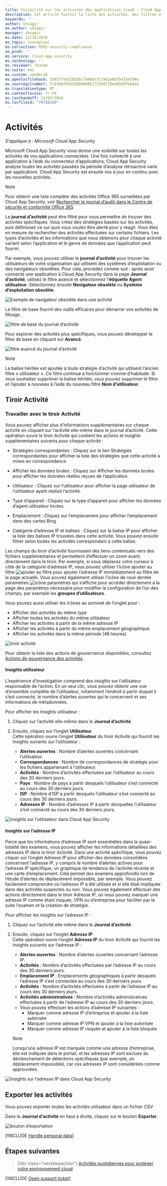 ```yaml
---
title: Visibilité sur les activités des applications cloud - Cloud App Security | Microsoft Docs
description: Cet article fournit la liste des activités, des filtres et des paramètres de correspondance qui peuvent être appliqués aux stratégies d’activité.
keywords: ''
author: shsagir
ms.author: shsagir
manager: shsagir
ms.date: 12/16/2018
ms.topic: conceptual
ms.collection: M365-security-compliance
ms.prod: ''
ms.service: cloud-app-security
ms.technology: ''
ms.reviewer: reutam
ms.suite: ems
ms.custom: seodec18
ms.openlocfilehash: 33837f543282dbc7d40dc7c1961e687b4334794e
ms.sourcegitcommit: 7c93b6f93d2699d466b172590710ed01697bbdad
ms.translationtype: MT
ms.contentlocale: fr-FR
ms.lasthandoff: 12/03/2019
ms.locfileid: "74720320"
---
```

# <a name="activities"></a>Activités

*S’applique à : Microsoft Cloud App Security*

Microsoft Cloud App Security vous donne une visibilité sur toutes les activités de vos applications connectées. Une fois connecté à une application à l’aide du connecteur d’applications, Cloud App Security analyse toutes les activités passées (la période d’analyse rétroactive varie par application). Cloud App Security est ensuite mis à jour en continu avec les nouvelles activités.

> [!NOTE]
> Pour obtenir une liste complète des activités Office 365 surveillées par Cloud App Security, voir [Rechercher le journal d’audit dans le Centre de sécurité et conformité Office 365](https://support.office.com/article/Search-the-audit-log-in-the-Office-365-Security-Compliance-Center-0d4d0f35-390b-4518-800e-0c7ec95e946c?ui=en-US&rs=en-US&ad=US#ID0EABAAA=Audited_activities).

Le **journal d’activité** peut être filtré pour vous permettre de trouver des activités spécifiques. Vous créez des stratégies basées sur les activités, puis définissez ce sur quoi vous voulez être alerté pour y réagir. Vous êtes en mesure de rechercher des activités effectuées sur certains fichiers. Les types d’activités et les informations que nous obtenons pour chaque activité varient selon l’application et le genre de données que l’application peut fournir.

Par exemple, vous pouvez utiliser le **journal d’activité** pour trouver les utilisateurs de votre organisation qui utilisent des systèmes d’exploitation ou des navigateurs obsolètes. Pour cela, procédez comme suit : après avoir connecté une application à Cloud App Security dans la page **Journal d’activité**, utilisez le filtre avancé et sélectionnez l’**étiquette Agent utilisateur**. Sélectionnez ensuite **Navigateur obsolète** ou **Système d’exploitation obsolète**.

![Exemple de navigateur obsolète dans une activité](media/activity-example-outdated.png)

Le filtre de base fournit des outils efficaces pour démarrer vos activités de filtrage.

![filtre de base du journal d’activité](media/activity-log-filter-basic.png)

Pour explorer des activités plus spécifiques, vous pouvez développer le filtre de base en cliquant sur **Avancé**.

![filtre avancé du journal d’activité](media/activity-log-filter-advanced.png)

> [!NOTE]
> La balise héritée est ajoutée à toute stratégie d’activité qui utilisent l’ancien filtre « utilisateur ». Ce filtre continue à fonctionner comme d’habitude. Si vous souhaitez supprimer la balise héritée, vous pouvez supprimer le filtre et l’ajouter à nouveau à l’aide du nouveau filtre **Nom d’utilisateur**.

## <a name="the-activity-drawer"></a>Tiroir Activité

### <a name="working-with-the-activity-drawer"></a>Travailler avec le tiroir Activité

Vous pouvez afficher plus d’informations supplémentaires sur chaque activité en cliquant sur l’activité elle-même dans le journal d’activité. Cette opération ouvre le tiroir Activité qui contient les actions et insights supplémentaires suivants pour chaque activité :
- Stratégies correspondantes : Cliquez sur le lien Stratégies correspondantes pour afficher la liste des stratégies que cette activité a mises en correspondance.

- Afficher les données brutes : Cliquez sur Afficher les données brutes pour afficher les données réelles reçues de l’application.

- Utilisateur : Cliquez sur l’utilisateur pour afficher la page utilisateur de l’utilisateur ayant réalisé l’activité.

- Type d’appareil : Cliquez sur le type d’appareil pour afficher les données d’agent utilisateur brutes.

- Emplacement : Cliquez sur l’emplacement pour afficher l’emplacement dans des cartes Bing.

- Catégorie d’adresse IP et balises : Cliquez sur la balise IP pour afficher la liste des balises IP trouvées dans cette activité. Vous pouvez ensuite filtrer selon toutes les activités correspondant à cette balise.

Les champs du tiroir d’activité fournissent des liens contextuels vers des fichiers supplémentaires et permettent d’effectuer un zoom avant, directement dans le tiroir. Par exemple, si vous déplacez votre curseur à côté de la catégorie d’adresse IP, vous pouvez utiliser l’icône ajouter au filtre ![ajouter au filtre](media/add-to-filter-icon.png) pour ajouter l’adresse IP immédiatement au filtre de la page actuelle. Vous pouvez également utiliser l’icône de roue dentée paramètres ![icône paramètres](media/contextual-settings-icon.png) qui s’affiche pour accéder directement à la page des paramètres nécessaire pour modifier la configuration de l’un des champs, par exemple les **groupes d’utilisateurs**.

Vous pouvez aussi utiliser les icônes au sommet de l’onglet pour :
- Afficher des activités du même type
- Afficher toutes les activités du même utilisateur
- Afficher les activités à partir de la même adresse IP
- Afficher les activités à partir du même emplacement géographique
- Afficher les activités dans la même période (48 heures)

![tiroir activité](media/activity-drawer.png "tiroir activité")

Pour obtenir la liste des actions de gouvernance disponibles, consultez [Actions de gouvernance des activités](governance-actions.md#activity-governance-actions).

#### <a name="user-insights"></a>Insights utilisateur

L’expérience d’investigation comprend des insights sur l’utilisateur responsable de l’action. En un seul clic, vous pouvez obtenir une vue d’ensemble complète de l’utilisateur, notamment l’endroit à partir duquel il s’est connecté, le nombre d’alertes ouvertes qui le concernent et ses informations de métadonnées.

Pour afficher les insights utilisateur :

1. Cliquez sur l’activité elle-même dans le **Journal d’activité**.

2. Ensuite, cliquez sur l’onglet **Utilisateur**.  
Cette opération ouvre l’onglet **Utilisateur** du tiroir Activité qui fournit les insights suivants sur l’utilisateur :
    - **Alertes ouvertes** : Nombre d’alertes ouvertes concernant l’utilisateur.
    - **Correspondances** : Nombre de correspondances de stratégie pour les fichiers appartenant à l’utilisateur.
    - **Activités** : Nombre d’activités effectuées par l’utilisateur au cours des 30 derniers jours.
    - **Pays** : Nombre de pays à partir desquels l’utilisateur s’est connecté au cours des 30 derniers jours.
    - **ISP** : Nombre d’ISP à partir desquels l’utilisateur s’est connecté au cours des 30 derniers jours.
    - **Adresses IP** : Nombre d’adresses IP à partir desquelles l’utilisateur s’est connecté au cours des 30 derniers jours.

![insights sur l’utilisateur dans Cloud App Security](media/user-insights.png)

#### <a name="ip-address-insights"></a>Insights sur l’adresse IP

Parce que les informations d’adresse IP sont essentielles dans la quasi-totalité des examens, vous pouvez afficher les informations détaillées des adresses IP dans le tiroir Activité. Dans une activité spécifique, vous pouvez cliquer sur l’onglet Adresse IP pour afficher des données consolidées concernant l’adresse IP, y compris le nombre d’alertes actives pour l’adresse IP spécifique, un graphique de tendance de l’activité récente et une carte d’emplacement. Cela permet des examens approfondis lors de l’étude d’alertes de déplacement impossible, par exemple. Vous pouvez facilement comprendre où l’adresse IP a été utilisée et si elle était impliquée dans des activités suspectes ou non. Vous pouvez également effectuer des actions directement dans le tiroir Adresse IP, où vous pouvez marquer une adresse IP comme étant risquée, VPN ou d’entreprise pour faciliter par la suite l’examen et la création de stratégie.

Pour afficher les insights sur l’adresse IP :

1. Cliquez sur l’activité elle-même dans le **Journal d’activité**.

2. Ensuite, cliquez sur l’onglet **Adresse IP**.  
Cette opération ouvre l’onglet **Adresse IP** du tiroir Activité qui fournit les insights suivants sur l’adresse IP :
    - **Alertes ouvertes** : Nombre d’alertes ouvertes concernant l’adresse IP.
    - **Activités** : Nombre d’activités effectuées par l’adresse IP au cours des 30 derniers jours.
    - **Emplacement IP** : Emplacements géographiques à partir desquels l’adresse IP s’est connectée au cours des 30 derniers jours.
    - **Activités** : Nombre d’activités effectuées à partir de l’adresse IP au cours des 30 derniers jours.
    - **Activités administratives**  : Nombre d’activités administratives effectuées à partir de l’adresse IP au cours des 30 derniers jours.
    - Vous pouvez effectuer les actions d’adresse IP suivantes :
        - Marquer comme adresse IP d’entreprise et ajouter à la liste autorisée
        - Marquer comme adresse IP VPN et ajouter à la liste autorisée
        - Marquer comme adresse IP risquée et ajouter à la liste bloquée

   >[!NOTE]
   > Lorsqu’une adresse IP est marquée comme une adresse d’entreprise, elle est indiquée dans le portail, et les adresses IP sont exclues du déclenchement de détections spécifiques (par exemple, un déplacement impossible), car ces adresses IP sont considérées comme approuvées.

![Insights sur l’adresse IP dans Cloud App Security](media/ip-address-insights.png)

## Exporter les activités <a name="export"></a>

Vous pouvez exporter toutes les activités utilisateur dans un fichier CSV.

Dans le **Journal d’activité** en haut à droite, cliquez sur le bouton **Exporter**.

![bouton d’exportation](media/export-button.png)

[!INCLUDE [Handle personal data](../includes/gdpr-intro-sentence.md)]

## <a name="next-steps"></a>Étapes suivantes

> [!div class="nextstepaction"]
> [Activités quotidiennes pour protéger votre environnement cloud](daily-activities-to-protect-your-cloud-environment.md)

[!INCLUDE [Open support ticket](includes/support.md)]
